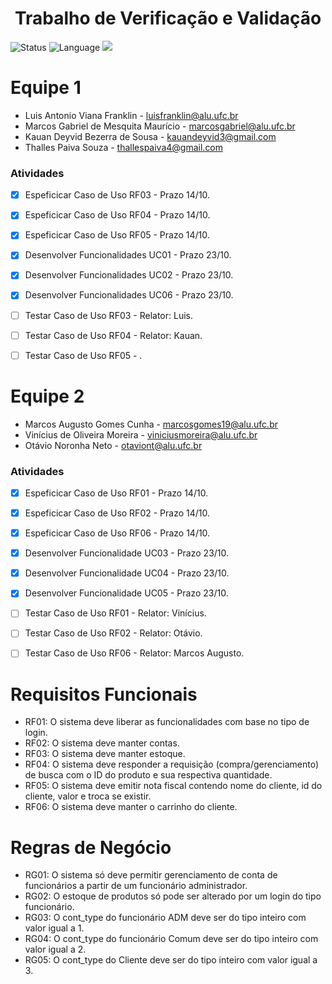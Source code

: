 <h1 align="center">Trabalho de Verificação e Validação</h1>

![Status](https://img.shields.io/badge/Status-Finalizado-brightgreen)
![Language](https://img.shields.io/github/languages/top/luisfranklinn/trabalho_vev)
![](https://img.shields.io/github/last-commit/luisfranklinn/trabalho_vev)


# Equipe 1

- Luis Antonio Viana Franklin - luisfranklin@alu.ufc.br
- Marcos Gabriel de Mesquita Maurício - marcosgabriel@alu.ufc.br
- Kauan Deyvid Bezerra de Sousa - kauandeyvid3@gmail.com 
- Thalles Paiva Souza - thallespaiva4@gmail.com

### Atividades

- [x] Espeficicar Caso de Uso RF03 - Prazo 14/10. 
- [x] Espeficicar Caso de Uso RF04 - Prazo 14/10. 
- [x] Espeficicar Caso de Uso RF05 - Prazo 14/10. 
- [x] Desenvolver Funcionalidades UC01 - Prazo 23/10.
- [x] Desenvolver Funcionalidades UC02 - Prazo 23/10.
- [x] Desenvolver Funcionalidades UC06 - Prazo 23/10.
- [ ] Testar Caso de Uso RF03 - Relator: Luis.
- [ ] Testar Caso de Uso RF04 - Relator: Kauan.
- [ ] Testar Caso de Uso RF05 - .



# Equipe 2

- Marcos Augusto Gomes Cunha - marcosgomes19@alu.ufc.br
- Vinícius de Oliveira Moreira - viniciusmoreira@alu.ufc.br
- Otávio Noronha Neto - otaviont@alu.ufc.br

### Atividades

- [x] Espeficicar Caso de Uso RF01 - Prazo 14/10. 
- [x] Espeficicar Caso de Uso RF02 - Prazo 14/10. 
- [x] Espeficicar Caso de Uso RF06 - Prazo 14/10. 
- [x] Desenvolver Funcionalidade UC03 - Prazo 23/10.
- [x] Desenvolver Funcionalidade UC04 - Prazo 23/10.
- [x] Desenvolver Funcionalidade UC05 - Prazo 23/10.
- [ ] Testar Caso de Uso RF01 - Relator: Vinícius.
- [ ] Testar Caso de Uso RF02 - Relator: Otávio.
- [ ] Testar Caso de Uso RF06 - Relator: Marcos Augusto.



# Requisitos Funcionais

- RF01: O sistema deve liberar as funcionalidades com base no tipo de login.
- RF02: O sistema deve manter contas.
- RF03: O sistema deve manter estoque. 
- RF04: O sistema deve responder a requisição (compra/gerenciamento) de busca com o ID do produto e sua respectiva quantidade.
- RF05: O sistema deve emitir nota fiscal contendo nome do cliente, id do cliente, valor e troca se existir. 
- RF06: O sistema deve manter o carrinho do cliente.


# Regras de Negócio

- RG01: O sistema só deve permitir gerenciamento de conta de funcionários a partir de um funcionário administrador.
- RG02: O estoque de produtos só pode ser alterado por um login do tipo funcionário.
- RG03: O cont_type do funcionário ADM deve ser do tipo inteiro com valor igual a  1.
- RG04: O cont_type do funcionário Comum deve ser do tipo inteiro com valor igual a  2.
- RG05: O cont_type do Cliente deve ser do tipo inteiro com valor igual a  3.

